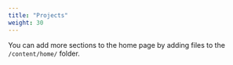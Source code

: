 ```yaml
---
title: "Projects"
weight: 30
---
```


You can add more sections to the home page by adding files to the `/content/home/` folder.
